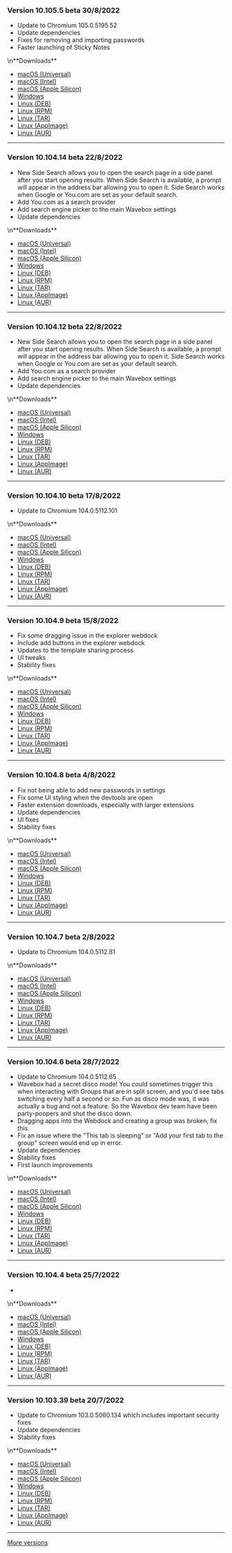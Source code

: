 <h3>Version 10.105.5 beta <span class="date">30/8/2022</span></h3>
<ul>
  <li>Update to Chromium 105.0.5195.52</li>
  <li>Update dependencies</li>
  <li>Fixes for removing and importing passwords</li>
  <li>Faster launching of Sticky Notes</li>
</ul>
\n**Downloads**

* [macOS (Universal)](https://download.wavebox.app/beta/macuniversal/Install%20Wavebox%2010.105.5.3.dmg)
* [macOS (Intel)](https://download.wavebox.app/beta/mac/Install%20Wavebox%2010.105.5.3.dmg)
* [macOS (Apple Silicon)](https://download.wavebox.app/beta/macarm64/Install%20Wavebox%2010.105.5.3.dmg)
* [Windows](https://download.wavebox.app/beta/win/Install%20Wavebox%2010.105.5.3.exe)
* [Linux (DEB)](https://download.wavebox.app/beta/linux/deb/amd64/wavebox_10.105.5-3_amd64.deb)
* [Linux (RPM)](https://download.wavebox.app/beta/linux/rpm/x86_64/Wavebox_10.105.5-3.x86_64.rpm)
* [Linux (TAR)](https://download.wavebox.app/beta/linux/tar/Wavebox_10.105.5-3.tar.gz)
* [Linux (AppImage)](https://download.wavebox.app/beta/linux/appimage/Wavebox_10.105.5-3_x86_64.AppImage)
* [Linux (AUR)](https://aur.archlinux.org/packages/wavebox)

---

<h3>Version 10.104.14 beta <span class="date">22/8/2022</span></h3>
<ul>
  <li>
    New Side Search allows you to open the search page in a side panel
    after you start opening results. When Side Search is available, a
    prompt will appear in the address bar allowing you to open it.
    Side Search works when Google or You.com are set as your
    default search.
  </li>
  <li>Add You.com as a search provider</li>
  <li>Add search engine picker to the main Wavebox settings</li>
  <li>Update dependencies</li>
</ul>
\n**Downloads**

* [macOS (Universal)](https://download.wavebox.app/beta/macuniversal/Install%20Wavebox%2010.104.14.3.dmg)
* [macOS (Intel)](https://download.wavebox.app/beta/mac/Install%20Wavebox%2010.104.14.3.dmg)
* [macOS (Apple Silicon)](https://download.wavebox.app/beta/macarm64/Install%20Wavebox%2010.104.14.3.dmg)
* [Windows](https://download.wavebox.app/beta/win/Install%20Wavebox%2010.104.14.3.exe)
* [Linux (DEB)](https://download.wavebox.app/beta/linux/deb/amd64/wavebox_10.104.14-3_amd64.deb)
* [Linux (RPM)](https://download.wavebox.app/beta/linux/rpm/x86_64/Wavebox_10.104.14-3.x86_64.rpm)
* [Linux (TAR)](https://download.wavebox.app/beta/linux/tar/Wavebox_10.104.14-3.tar.gz)
* [Linux (AppImage)](https://download.wavebox.app/beta/linux/appimage/Wavebox_10.104.14-3_x86_64.AppImage)
* [Linux (AUR)](https://aur.archlinux.org/packages/wavebox)

---

<h3>Version 10.104.12 beta <span class="date">22/8/2022</span></h3>
<ul>
  <li>
    New Side Search allows you to open the search page in a side panel
    after you start opening results. When Side Search is available, a
    prompt will appear in the address bar allowing you to open it.
    Side Search works when Google or You.com are set as your
    default search.
  </li>
  <li>Add You.com as a search provider</li>
  <li>Add search engine picker to the main Wavebox settings</li>
  <li>Update dependencies</li>
</ul>
\n**Downloads**

* [macOS (Universal)](https://download.wavebox.app/beta/macuniversal/Install%20Wavebox%2010.104.12.3.dmg)
* [macOS (Intel)](https://download.wavebox.app/beta/mac/Install%20Wavebox%2010.104.12.3.dmg)
* [macOS (Apple Silicon)](https://download.wavebox.app/beta/macarm64/Install%20Wavebox%2010.104.12.3.dmg)
* [Windows](https://download.wavebox.app/beta/win/Install%20Wavebox%2010.104.12.3.exe)
* [Linux (DEB)](https://download.wavebox.app/beta/linux/deb/amd64/wavebox_10.104.12-3_amd64.deb)
* [Linux (RPM)](https://download.wavebox.app/beta/linux/rpm/x86_64/Wavebox_10.104.12-3.x86_64.rpm)
* [Linux (TAR)](https://download.wavebox.app/beta/linux/tar/Wavebox_10.104.12-3.tar.gz)
* [Linux (AppImage)](https://download.wavebox.app/beta/linux/appimage/Wavebox_10.104.12-3_x86_64.AppImage)
* [Linux (AUR)](https://aur.archlinux.org/packages/wavebox)

---

<h3>Version 10.104.10 beta <span class="date">17/8/2022</span></h3>
<ul>
  <li>Update to Chromium 104.0.5112.101</li>
</ul>
\n**Downloads**

* [macOS (Universal)](https://download.wavebox.app/beta/macuniversal/Install%20Wavebox%2010.104.10.3.dmg)
* [macOS (Intel)](https://download.wavebox.app/beta/mac/Install%20Wavebox%2010.104.10.3.dmg)
* [macOS (Apple Silicon)](https://download.wavebox.app/beta/macarm64/Install%20Wavebox%2010.104.10.3.dmg)
* [Windows](https://download.wavebox.app/beta/win/Install%20Wavebox%2010.104.10.3.exe)
* [Linux (DEB)](https://download.wavebox.app/beta/linux/deb/amd64/wavebox_10.104.10-3_amd64.deb)
* [Linux (RPM)](https://download.wavebox.app/beta/linux/rpm/x86_64/Wavebox_10.104.10-3.x86_64.rpm)
* [Linux (TAR)](https://download.wavebox.app/beta/linux/tar/Wavebox_10.104.10-3.tar.gz)
* [Linux (AppImage)](https://download.wavebox.app/beta/linux/appimage/Wavebox_10.104.10-3_x86_64.AppImage)
* [Linux (AUR)](https://aur.archlinux.org/packages/wavebox)

---

<h3>Version 10.104.9 beta <span class="date">15/8/2022</span></h3>
<ul>
  <li>Fix some dragging issue in the explorer webdock</li>
  <li>Include add buttons in the explorer webdock</li>
  <li>Updates to the template sharing process</li>
  <li>UI tweaks</li>
  <li>Stability fixes</li>
</ul>
\n**Downloads**

* [macOS (Universal)](https://download.wavebox.app/beta/macuniversal/Install%20Wavebox%2010.104.9.3.dmg)
* [macOS (Intel)](https://download.wavebox.app/beta/mac/Install%20Wavebox%2010.104.9.3.dmg)
* [macOS (Apple Silicon)](https://download.wavebox.app/beta/macarm64/Install%20Wavebox%2010.104.9.3.dmg)
* [Windows](https://download.wavebox.app/beta/win/Install%20Wavebox%2010.104.9.3.exe)
* [Linux (DEB)](https://download.wavebox.app/beta/linux/deb/amd64/wavebox_10.104.9-3_amd64.deb)
* [Linux (RPM)](https://download.wavebox.app/beta/linux/rpm/x86_64/Wavebox_10.104.9-3.x86_64.rpm)
* [Linux (TAR)](https://download.wavebox.app/beta/linux/tar/Wavebox_10.104.9-3.tar.gz)
* [Linux (AppImage)](https://download.wavebox.app/beta/linux/appimage/Wavebox_10.104.9-3_x86_64.AppImage)
* [Linux (AUR)](https://aur.archlinux.org/packages/wavebox)

---

<h3>Version 10.104.8 beta <span class="date">4/8/2022</span></h3>
<ul>
  <li>Fix not being able to add new passwords in settings</li>
  <li>Fix some UI styling when the devtools are open</li>
  <li>Faster extension downloads, especially with larger extensions</li>
  <li>Update dependencies</li>
  <li>UI fixes</li>
  <li>Stability fixes</li>
</ul>
\n**Downloads**

* [macOS (Universal)](https://download.wavebox.app/beta/macuniversal/Install%20Wavebox%2010.104.8.3.dmg)
* [macOS (Intel)](https://download.wavebox.app/beta/mac/Install%20Wavebox%2010.104.8.3.dmg)
* [macOS (Apple Silicon)](https://download.wavebox.app/beta/macarm64/Install%20Wavebox%2010.104.8.3.dmg)
* [Windows](https://download.wavebox.app/beta/win/Install%20Wavebox%2010.104.8.3.exe)
* [Linux (DEB)](https://download.wavebox.app/beta/linux/deb/amd64/wavebox_10.104.8-3_amd64.deb)
* [Linux (RPM)](https://download.wavebox.app/beta/linux/rpm/x86_64/Wavebox_10.104.8-3.x86_64.rpm)
* [Linux (TAR)](https://download.wavebox.app/beta/linux/tar/Wavebox_10.104.8-3.tar.gz)
* [Linux (AppImage)](https://download.wavebox.app/beta/linux/appimage/Wavebox_10.104.8-3_x86_64.AppImage)
* [Linux (AUR)](https://aur.archlinux.org/packages/wavebox)

---

<h3>Version 10.104.7 beta <span class="date">2/8/2022</span></h3>
<ul>
  <li>Update to Chromium 104.0.5112.81</li>
</ul>
\n**Downloads**

* [macOS (Universal)](https://download.wavebox.app/beta/macuniversal/Install%20Wavebox%2010.104.7.3.dmg)
* [macOS (Intel)](https://download.wavebox.app/beta/mac/Install%20Wavebox%2010.104.7.3.dmg)
* [macOS (Apple Silicon)](https://download.wavebox.app/beta/macarm64/Install%20Wavebox%2010.104.7.3.dmg)
* [Windows](https://download.wavebox.app/beta/win/Install%20Wavebox%2010.104.7.3.exe)
* [Linux (DEB)](https://download.wavebox.app/beta/linux/deb/amd64/wavebox_10.104.7-3_amd64.deb)
* [Linux (RPM)](https://download.wavebox.app/beta/linux/rpm/x86_64/Wavebox_10.104.7-3.x86_64.rpm)
* [Linux (TAR)](https://download.wavebox.app/beta/linux/tar/Wavebox_10.104.7-3.tar.gz)
* [Linux (AppImage)](https://download.wavebox.app/beta/linux/appimage/Wavebox_10.104.7-3_x86_64.AppImage)
* [Linux (AUR)](https://aur.archlinux.org/packages/wavebox)

---

<h3>Version 10.104.6 beta <span class="date">28/7/2022</span></h3>
<ul>
  <li>Update to Chromium 104.0.5112.65</li>
  <li>
    Wavebox had a secret disco mode! You could sometimes trigger this
    when interacting with Groups that are in split screen, and you'd see tabs
    switching every half a second or so. Fun as disco mode was, it was actually a
    bug and not a feature. So the Wavebox dev team have been party-poopers and
    shut the disco down.
  </li>
  <li>Dragging apps into the Webdock and creating a group was broken, fix this.</li>
  <li>
    Fix an issue where the "This tab is sleeping" or "Add your first tab to the group"
    screen would end up in error.
  </li>
  <li>Update dependencies</li>
  <li>Stability fixes</li>
  <li>First launch improvements</li>
</ul>
\n**Downloads**

* [macOS (Universal)](https://download.wavebox.app/beta/macuniversal/Install%20Wavebox%2010.104.6.3.dmg)
* [macOS (Intel)](https://download.wavebox.app/beta/mac/Install%20Wavebox%2010.104.6.3.dmg)
* [macOS (Apple Silicon)](https://download.wavebox.app/beta/macarm64/Install%20Wavebox%2010.104.6.3.dmg)
* [Windows](https://download.wavebox.app/beta/win/Install%20Wavebox%2010.104.6.3.exe)
* [Linux (DEB)](https://download.wavebox.app/beta/linux/deb/amd64/wavebox_10.104.6-3_amd64.deb)
* [Linux (RPM)](https://download.wavebox.app/beta/linux/rpm/x86_64/Wavebox_10.104.6-3.x86_64.rpm)
* [Linux (TAR)](https://download.wavebox.app/beta/linux/tar/Wavebox_10.104.6-3.tar.gz)
* [Linux (AppImage)](https://download.wavebox.app/beta/linux/appimage/Wavebox_10.104.6-3_x86_64.AppImage)
* [Linux (AUR)](https://aur.archlinux.org/packages/wavebox)

---

<h3>Version 10.104.4 beta <span class="date">25/7/2022</span></h3>
<ul>
  <li></li>
</ul>
\n**Downloads**

* [macOS (Universal)](https://download.wavebox.app/beta/macuniversal/Install%20Wavebox%2010.104.4.3.dmg)
* [macOS (Intel)](https://download.wavebox.app/beta/mac/Install%20Wavebox%2010.104.4.3.dmg)
* [macOS (Apple Silicon)](https://download.wavebox.app/beta/macarm64/Install%20Wavebox%2010.104.4.3.dmg)
* [Windows](https://download.wavebox.app/beta/win/Install%20Wavebox%2010.104.4.3.exe)
* [Linux (DEB)](https://download.wavebox.app/beta/linux/deb/amd64/wavebox_10.104.4-3_amd64.deb)
* [Linux (RPM)](https://download.wavebox.app/beta/linux/rpm/x86_64/Wavebox_10.104.4-3.x86_64.rpm)
* [Linux (TAR)](https://download.wavebox.app/beta/linux/tar/Wavebox_10.104.4-3.tar.gz)
* [Linux (AppImage)](https://download.wavebox.app/beta/linux/appimage/Wavebox_10.104.4-3_x86_64.AppImage)
* [Linux (AUR)](https://aur.archlinux.org/packages/wavebox)

---

<h3>Version 10.103.39 beta <span class="date">20/7/2022</span></h3>
<ul>
  <li>Update to Chromium 103.0.5060.134 which includes important security fixes</li>
  <li>Update dependencies</li>
  <li>Stability fixes</li>
</ul>
\n**Downloads**

* [macOS (Universal)](https://download.wavebox.app/beta/macuniversal/Install%20Wavebox%2010.103.39.3.dmg)
* [macOS (Intel)](https://download.wavebox.app/beta/mac/Install%20Wavebox%2010.103.39.3.dmg)
* [macOS (Apple Silicon)](https://download.wavebox.app/beta/macarm64/Install%20Wavebox%2010.103.39.3.dmg)
* [Windows](https://download.wavebox.app/beta/win/Install%20Wavebox%2010.103.39.3.exe)
* [Linux (DEB)](https://download.wavebox.app/beta/linux/deb/amd64/wavebox_10.103.39-3_amd64.deb)
* [Linux (RPM)](https://download.wavebox.app/beta/linux/rpm/x86_64/Wavebox_10.103.39-3.x86_64.rpm)
* [Linux (TAR)](https://download.wavebox.app/beta/linux/tar/Wavebox_10.103.39-3.tar.gz)
* [Linux (AppImage)](https://download.wavebox.app/beta/linux/appimage/Wavebox_10.103.39-3_x86_64.AppImage)
* [Linux (AUR)](https://aur.archlinux.org/packages/wavebox)

---
[More versions](https://wavebox.io/changelog/beta/)